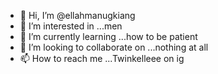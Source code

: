 - 👋 Hi, I’m @ellahmanugkiang
- 👀 I’m interested in ...men
- 🌱 I’m currently learning ...how to be patient
- 💞️ I’m looking to collaborate on ...nothing at all
- 📫 How to reach me ...Twinkelleee on ig

<!---
ellahmanugkiang/ellahmanugkiang is a ✨ special ✨ repository because its `README.md` (this file) appears on your GitHub profile.
You can click the Preview link to take a look at your changes.
--->
